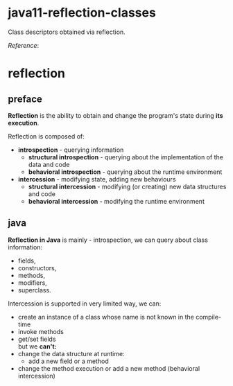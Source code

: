 # java11-reflection-classes
Class descriptors obtained via reflection.

_Reference_: 

# reflection
## preface
**Reflection** is the ability to obtain and change the program's 
state during **its execution**.

Reflection is composed of:
* **introspection** - querying information
    * **structural introspection** - querying about the 
    implementation of the data and code
    * **behavioral introspection** - querying about the
    runtime environment
* **intercession** - modifying state, adding new behaviours
    * **structural intercession** - modifying (or creating) new 
    data structures and code
    * **behavioral intercession** - modifying the runtime 
    environment
 
## java   
**Reflection in Java** is mainly - introspection, we can query
about class information:
* fields,
* constructors,
* methods, 
* modifiers, 
* superclass. 

Intercession is supported in very limited way, we can:
* create an instance of a class whose name is not known
  in the compile-time
* invoke methods
* get/set fields  
but we **can't:**
* change the data structure at runtime:
    * add a new field or a method
* change the method execution or add a new method (behavioral intercession)

